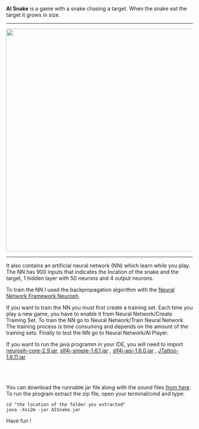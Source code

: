 <b>AI Snake</b> is a game with a snake chasing a target. When the snake eat the target it grows in size. 

-------------------------------------------------------------------------------------

<img src="https://40.media.tumblr.com/368b9958332c878409d211c844a641c2/tumblr_o2lnwdEKk91s1v7hso1_1280.png" width="600" height="600"></img>

----------------------------------------------------------------------------------------

It also contains an artificial neural network (NN) which learn while you play. The NN has 900 inputs that
indicates the location of the snake and the target, 1 hidden layer with 50 neurons and 4 output neurons.

To train the NN I used the backpropagation algorithm with the <a href="http://neuroph.sourceforge.net/">Neural Network Framework Neuroph</a>.

If you want to train the NN you must first create a training set.  Each time you play a new game, you have to enable it from 
Neural Network/Create Training Set. To train the NN go to Neural Network/Train Neural Network. The training process is time consuming and depends 
on the amount of the training sets. Finally to test the NN go to Neural Network/AI Player.

If you want to run the java programm in your IDE, you will need to import <a href="https://sourceforge.net/projects/neuroph/files/neuroph-2.9/neuroph-2.9.zip/download">neuroph-core-2.9.jar</a>,
 <a href="http://www.java2s.com/Code/Jar/s/Downloadslf4jsimple161jar.htm">slf4j-simple-1.6.1.jar</a>
, <a href="http://www.java2s.com/Code/Jar/s/Downloadslf4japi160jar.htm">slf4j-api-1.6.0.jar</a>
, <a href="http://www.jtattoo.net/downloads/JTattoo-1.6.11.jar">JTattoo-1.6.11.jar</a>
<br></br>
<br></br>

You can download the runnable jar file along with the sound files <a href="https://drive.google.com/file/d/0B46-skjIP2h-VVplMV94QUJLanM/view?usp=sharing">from here</a>. To run the program extract the zip file, open your terminal/cmd and type:

    cd "the location of the folder you extracted"
    java -Xss2m -jar AISnake.jar
    
Have fun !
